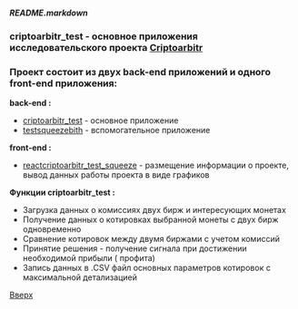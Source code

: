 <a id="anchor"></a>
##### README.markdown

### criptoarbitr_test - основное приложения исследовательского проекта [Criptoarbitr](http://criptoarbitr.178.20.42.150.sslip.io/)

### Проект состоит из двух back-end приложений и одного front-end приложения:

**back-end :**
* [criptoarbitr_test](https://github.com/illusionoff/criptoarbitr_test) - основное приложение
* [testsqueezebith](https://github.com/illusionoff/testsqueezebith) - вспомогательное приложение

**front-end :**
* [reactcriptoarbitr_test_squeeze](https://github.com/illusionoff/reactcriptoarbitr_test_squeeze) - размещение информации о проекте, вывод данных работы проекта в виде графиков

**Функции criptoarbitr_test :**
* Загрузка данных о комиссиях двух бирж и интересующих монетах
* Получение данных о котировках выбранной монеты с двух бирж одновременно
* Сравнение котировок между двумя биржами с учетом комиссий
* Принятие решения - получение сигнала при достижении необходимой прибыли ( профита)
* Запись данных в .CSV файл основных параметров котировок с максимальной детализацией

[Вверх](#anchor)
